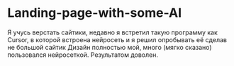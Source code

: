 # Landing-page-with-some-AI
Я учусь верстать сайтики, недавно я встретил такую программу как Cursor, в которой встроена нейросеть и я решил опробывать её сделав не большой сайтик
Дизайн полностью мой, много (мягко сказано) пользовался нейросеткой. Результатом доволен.
